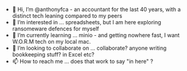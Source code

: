 - 👋 Hi, I’m @anthonyfca - an accountant for the last 40 years, with a distinct tech leaning compared to my peers
- 👀 I’m interested in ... spreadsheets, but I am here exploring ransomeware defences for myself
- 🌱 I’m currently learning ... minio - and getting nowhere fast, I want W.O.R.M tech on my local mac.
- 💞️ I’m looking to collaborate on ... collaborate? anyone writing bookkeeping stuff? in Excel etc?
- 📫 How to reach me ... does that work to say "in here" ?

<!---
anthonyfca/anthonyfca is a ✨ special ✨ repository because its `README.md` (this file) appears on your GitHub profile.
You can click the Preview link to take a look at your changes.
--->
